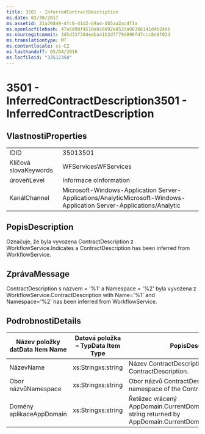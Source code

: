 ```yaml
---
title: 3501 - InferredContractDescription
ms.date: 03/30/2017
ms.assetid: 21a70849-4fc0-41d2-b9a4-db5aa2acdf1a
ms.openlocfilehash: 47a5d98f4510e8c6092e8533a98366141d4b24db
ms.sourcegitcommit: 3d5d33f384eeba41b2dff79d096f47ccc8d8f03d
ms.translationtype: MT
ms.contentlocale: cs-CZ
ms.lasthandoff: 05/04/2018
ms.locfileid: "33512350"
---
```

# <a name="3501---inferredcontractdescription"></a><span data-ttu-id="727b1-102">3501 - InferredContractDescription</span><span class="sxs-lookup"><span data-stu-id="727b1-102">3501 - InferredContractDescription</span></span>
## <a name="properties"></a><span data-ttu-id="727b1-103">Vlastnosti</span><span class="sxs-lookup"><span data-stu-id="727b1-103">Properties</span></span>  
  
|||  
|-|-|  
|<span data-ttu-id="727b1-104">ID</span><span class="sxs-lookup"><span data-stu-id="727b1-104">ID</span></span>|<span data-ttu-id="727b1-105">3501</span><span class="sxs-lookup"><span data-stu-id="727b1-105">3501</span></span>|  
|<span data-ttu-id="727b1-106">Klíčová slova</span><span class="sxs-lookup"><span data-stu-id="727b1-106">Keywords</span></span>|<span data-ttu-id="727b1-107">WFServices</span><span class="sxs-lookup"><span data-stu-id="727b1-107">WFServices</span></span>|  
|<span data-ttu-id="727b1-108">úroveň</span><span class="sxs-lookup"><span data-stu-id="727b1-108">Level</span></span>|<span data-ttu-id="727b1-109">Informace o</span><span class="sxs-lookup"><span data-stu-id="727b1-109">Information</span></span>|  
|<span data-ttu-id="727b1-110">Kanál</span><span class="sxs-lookup"><span data-stu-id="727b1-110">Channel</span></span>|<span data-ttu-id="727b1-111">Microsoft-Windows-Application Server-Applications/Analytic</span><span class="sxs-lookup"><span data-stu-id="727b1-111">Microsoft-Windows-Application Server-Applications/Analytic</span></span>|  
  
## <a name="description"></a><span data-ttu-id="727b1-112">Popis</span><span class="sxs-lookup"><span data-stu-id="727b1-112">Description</span></span>  
 <span data-ttu-id="727b1-113">Označuje, že byla vyvozena ContractDescription z WorkflowService.</span><span class="sxs-lookup"><span data-stu-id="727b1-113">Indicates a ContractDescription has been inferred from WorkflowService.</span></span>  
  
## <a name="message"></a><span data-ttu-id="727b1-114">Zpráva</span><span class="sxs-lookup"><span data-stu-id="727b1-114">Message</span></span>  
 <span data-ttu-id="727b1-115">ContractDescription s názvem = '%1' a Namespace = '%2' byla vyvozena z WorkflowService.</span><span class="sxs-lookup"><span data-stu-id="727b1-115">ContractDescription with Name='%1' and Namespace='%2' has been inferred from WorkflowService.</span></span>  
  
## <a name="details"></a><span data-ttu-id="727b1-116">Podrobnosti</span><span class="sxs-lookup"><span data-stu-id="727b1-116">Details</span></span>  
  
|<span data-ttu-id="727b1-117">Název položky dat</span><span class="sxs-lookup"><span data-stu-id="727b1-117">Data Item Name</span></span>|<span data-ttu-id="727b1-118">Datová položka – Typ</span><span class="sxs-lookup"><span data-stu-id="727b1-118">Data Item Type</span></span>|<span data-ttu-id="727b1-119">Popis</span><span class="sxs-lookup"><span data-stu-id="727b1-119">Description</span></span>|  
|--------------------|--------------------|-----------------|  
|<span data-ttu-id="727b1-120">Název</span><span class="sxs-lookup"><span data-stu-id="727b1-120">Name</span></span>|<span data-ttu-id="727b1-121">xs:String</span><span class="sxs-lookup"><span data-stu-id="727b1-121">xs:string</span></span>|<span data-ttu-id="727b1-122">Název ContractDescription.</span><span class="sxs-lookup"><span data-stu-id="727b1-122">The name of the ContractDescription.</span></span>|  
|<span data-ttu-id="727b1-123">Obor názvů</span><span class="sxs-lookup"><span data-stu-id="727b1-123">Namespace</span></span>|<span data-ttu-id="727b1-124">xs:String</span><span class="sxs-lookup"><span data-stu-id="727b1-124">xs:string</span></span>|<span data-ttu-id="727b1-125">Obor názvů ContractDescription.</span><span class="sxs-lookup"><span data-stu-id="727b1-125">The namespace of the ContractDescription.</span></span>|  
|<span data-ttu-id="727b1-126">Domény aplikace</span><span class="sxs-lookup"><span data-stu-id="727b1-126">AppDomain</span></span>|<span data-ttu-id="727b1-127">xs:String</span><span class="sxs-lookup"><span data-stu-id="727b1-127">xs:string</span></span>|<span data-ttu-id="727b1-128">Řetězec vrácený AppDomain.CurrentDomain.FriendlyName.</span><span class="sxs-lookup"><span data-stu-id="727b1-128">The string returned by AppDomain.CurrentDomain.FriendlyName.</span></span>|
